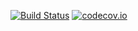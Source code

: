 [![Build Status](https://travis-ci.org/ivyleavedtoadflax/knn.svg?branch=master)](https://travis-ci.org/ivyleavedtoadflax/knn)
[![codecov.io](http://codecov.io/github/ivyleavedtoadflax/knn/coverage.svg?branch=master)](http://codecov.io/github/ivyleavedtoadflax/knn?branch=master)
